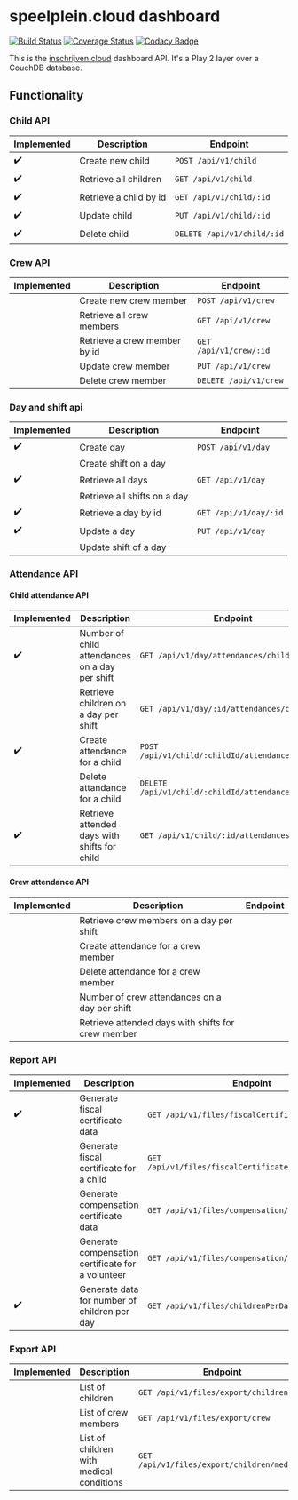 # speelplein.cloud dashboard
[![Build Status](https://travis-ci.org/inschrijven-cloud/dashboard.svg?branch=master)](https://travis-ci.org/inschrijven-cloud/dashboard)
[![Coverage Status](https://coveralls.io/repos/github/inschrijven-cloud/dashboard/badge.svg?branch=master)](https://coveralls.io/github/inschrijven-cloud/dashboard?branch=master)
[![Codacy Badge](https://api.codacy.com/project/badge/Grade/0927605b06c24469a5f89efc85f86a91)](https://www.codacy.com/app/toye-thomas/dashboard)

This is the [inschrijven.cloud](https://github.com/inschrijven.cloud) dashboard API. It's a Play 2 layer over a CouchDB database.

## Functionality

### Child API

| Implemented        | Description                       | Endpoint                               |
|--------------------|-----------------------------------|----------------------------------------|
| :heavy_check_mark: | Create new child                  | `POST /api/v1/child`                   |
| :heavy_check_mark: | Retrieve all children             | `GET /api/v1/child`                    |
| :heavy_check_mark: | Retrieve a child by id            | `GET /api/v1/child/:id`                |
| :heavy_check_mark: | Update child                      | `PUT /api/v1/child/:id`                |
| :heavy_check_mark: | Delete child                      | `DELETE /api/v1/child/:id`             |


### Crew API

| Implemented | Description                       | Endpoint                               |
|-------------|-----------------------------------|----------------------------------------|
|             | Create new crew member            | `POST /api/v1/crew`                    |
|             | Retrieve all crew members         | `GET /api/v1/crew`                     |
|             | Retrieve a crew member by id      | `GET /api/v1/crew/:id`                 |
|             | Update crew member                | `PUT /api/v1/crew`                     |
|             | Delete crew member                | `DELETE /api/v1/crew`                  |


### Day and shift api

| Implemented        | Description                                        | Endpoint                               |
|--------------------|----------------------------------------------------|----------------------------------------|
| :heavy_check_mark: | Create day                                         | `POST /api/v1/day`                     |
|                    | Create shift on a day                              |  |
| :heavy_check_mark: | Retrieve all days                                  | `GET /api/v1/day`                      |
|                    | Retrieve all shifts on a day                       |  |
| :heavy_check_mark: | Retrieve a day by  id                              | `GET /api/v1/day/:id`                  |
| :heavy_check_mark: | Update a day                                       | `PUT /api/v1/day`                      |
|                    | Update shift of a day                              |  |


### Attendance API

#### Child attendance API

| Implemented        | Description                                        | Endpoint                                           |
|--------------------|----------------------------------------------------|----------------------------------------------------|
| :heavy_check_mark: | Number of child attendances on a day per shift     | `GET /api/v1/day/attendances/child`                |
|                    | Retrieve children on a day per shift               | `GET /api/v1/day/:id/attendances/child`            |
| :heavy_check_mark: | Create attendance for a child                      | `POST /api/v1/child/:childId/attendances/:dayId`   |
|                    | Delete attandance for a child                      | `DELETE /api/v1/child/:childId/attendances/:dayId` |
| :heavy_check_mark: | Retrieve attended days with shifts for child       | `GET /api/v1/child/:id/attendances`                |


#### Crew attendance API


| Implemented | Description                                        | Endpoint                                         |
|-------------|----------------------------------------------------|--------------------------------------------------|
|             | Retrieve crew members on a day per shift           | |
|             | Create attendance for a crew member                | |
|             | Delete attendance for a crew member                | |
|             | Number of crew attendances on a day per shift      | |
|             | Retrieve attended days with shifts for crew member | |


### Report API

| Implemented        | Description                                       | Endpoint                                             |
|--------------------|---------------------------------------------------|------------------------------------------------------|
| :heavy_check_mark: | Generate fiscal certificate data                  | `GET /api/v1/files/fiscalCertificate/:year`          |
|                    | Generate fiscal certificate for a child           | `GET /api/v1/files/fiscalCertificate/:year/:childId` |
|                    | Generate compensation certificate data            | `GET /api/v1/files/compensation/:year`               |
|                    | Generate compensation certificate for a volunteer | `GET /api/v1/files/compensation/:year/:crewId`       |
| :heavy_check_mark: | Generate data for number of children per day      | `GET /api/v1/files/childrenPerDay/:year`             |


### Export API

| Implemented        | Description                              | Endpoint                                    |
|--------------------|------------------------------------------|---------------------------------------------|
|                    | List of children                         | `GET /api/v1/files/export/children`         |
|                    | List of crew members                     | `GET /api/v1/files/export/crew`             |
|                    | List of children with medical conditions | `GET /api/v1/files/export/children/medical` |

